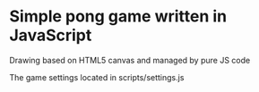 # Simple pong game written in JavaScript

Drawing based on HTML5 canvas and managed by pure JS code

The game settings located in scripts/settings.js
